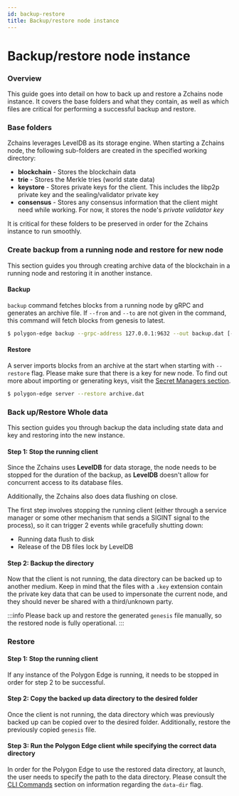 ```yaml
---
id: backup-restore
title: Backup/restore node instance
---
```


# Backup/restore node instance

### Overview

This guide goes into detail on how to back up and restore a Zchains node instance. It covers the base folders and what they contain, as well as which files are critical for performing a successful backup and restore.

### Base folders

Zchains leverages LevelDB as its storage engine. When starting a Zchains node, the following sub-folders are created in the specified working directory:

* **blockchain** - Stores the blockchain data
* **trie** - Stores the Merkle tries (world state data)
* **keystore** - Stores private keys for the client. This includes the libp2p private key and the sealing/validator private key
* **consensus** - Stores any consensus information that the client might need while working. For now, it stores the node's _private validator key_

It is critical for these folders to be preserved in order for the Zchains instance to run smoothly.

### Create backup from a running node and restore for new node

This section guides you through creating archive data of the blockchain in a running node and restoring it in another instance.

#### Backup

`backup` command fetches blocks from a running node by gRPC and generates an archive file. If `--from` and `--to` are not given in the command, this command will fetch blocks from genesis to latest.

```bash
$ polygon-edge backup --grpc-address 127.0.0.1:9632 --out backup.dat [--from 0x0] [--to 0x100]
```

#### Restore

A server imports blocks from an archive at the start when starting with `--restore` flag. Please make sure that there is a key for new node. To find out more about importing or generating keys, visit the [Secret Managers section](../docs/configuration/secret-managers/set-up-aws-ssm/).

```bash
$ polygon-edge server --restore archive.dat
```

### Back up/Restore Whole data

This section guides you through backup the data including state data and key and restoring into the new instance.

#### Step 1: Stop the running client

Since the Zchains uses **LevelDB** for data storage, the node needs to be stopped for the duration of the backup, as **LevelDB** doesn't allow for concurrent access to its database files.

Additionally, the Zchains also does data flushing on close.

The first step involves stopping the running client (either through a service manager or some other mechanism that sends a SIGINT signal to the process), so it can trigger 2 events while gracefully shutting down:

* Running data flush to disk
* Release of the DB files lock by LevelDB

#### Step 2: Backup the directory

Now that the client is not running, the data directory can be backed up to another medium. Keep in mind that the files with a `.key` extension contain the private key data that can be used to impersonate the current node, and they should never be shared with a third/unknown party.

:::info Please back up and restore the generated `genesis` file manually, so the restored node is fully operational. :::

### Restore

#### Step 1: Stop the running client

If any instance of the Polygon Edge is running, it needs to be stopped in order for step 2 to be successful.

#### Step 2: Copy the backed up data directory to the desired folder

Once the client is not running, the data directory which was previously backed up can be copied over to the desired folder. Additionally, restore the previously copied `genesis` file.

#### Step 3: Run the Polygon Edge client while specifying the correct data directory

In order for the Polygon Edge to use the restored data directory, at launch, the user needs to specify the path to the data directory. Please consult the [CLI Commands](../docs/get-started/cli-commands/) section on information regarding the `data-dir` flag.
